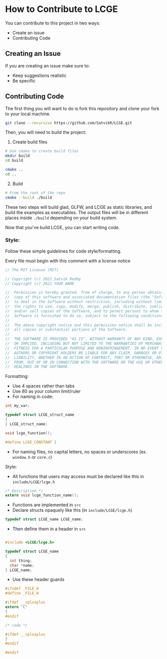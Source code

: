 # How to Contribute to LCGE

You can contribute to this project in two ways:

  - Create an issue
  - Contributing Code

## Creating an Issue

If you are creating an issue make sure to:

  - Keep suggestions realistic
  - Be specific

## Contributing Code

The first thing you will want to do is fork this repository and clone your fork to your local machine.

```sh
git clone --recursive https://github.com/SatvikR/LCGE.git
```

Then, you will need to build the project:

1. Create build files

```sh
# Use cmake to create build files
mkdir build
cd build

cmake ..
cd ..
```

2. Build
```sh
# From the root of the repo
cmake --build ./build
```

These two steps will build glad, GLFW, and LCGE as static libraries, and build the examples as executables. 
The output files will be in different places inside `./build` depending on your build system.

Now that you've build LCGE, you can start writing code. 

### Style:

Follow these simple guidelines for code style/formatting.

Every file must begin with this comment with a license notice 

```c
// The MIT License (MIT)

// Copyright (c) 2021 Satvik Reddy
// Copyright (c) 2021 YOUR NAME

//  Permission is hereby granted, free of charge, to any person obtaining a
//  copy of this software and associated documentation files (the "Software"),
//  to deal in the Software without restriction, including without limitation
//  the rights to use, copy, modify, merge, publish, distribute, sublicense,
//  and/or sell copies of the Software, and to permit persons to whom the
//  Software is furnished to do so, subject to the following conditions:
//
//  The above copyright notice and this permission notice shall be included in
//  all copies or substantial portions of the Software.
//
//  THE SOFTWARE IS PROVIDED "AS IS", WITHOUT WARRANTY OF ANY KIND, EXPRESS
//  OR IMPLIED, INCLUDING BUT NOT LIMITED TO THE WARRANTIES OF MERCHANTABILITY,
//  FITNESS FOR A PARTICULAR PURPOSE AND NONINFRINGEMENT. IN NO EVENT SHALL THE
//  AUTHORS OR COPYRIGHT HOLDERS BE LIABLE FOR ANY CLAIM, DAMAGES OR OTHER
//  LIABILITY, WHETHER IN AN ACTION OF CONTRACT, TORT OR OTHERWISE, ARISING
//  FROM, OUT OF OR IN CONNECTION WITH THE SOFTWARE OR THE USE OR OTHER
//  DEALINGS IN THE SOFTWARE.
```

Formatting:

  - Use 4 spaces rather than tabs
  - Use 80 as your column limit/ruler
  - For naming in code:
  
  ```c
  int my_var;
  
  typedef struct LCGE_struct_name
  {
  } LCGE_struct_name;
  
  void lcge_function();
  
  #define LCGE_CONSTANT 1
  ```
  
  - For naming files, no capital letters, no spaces or underscores (ex. `window.h` or `core.c`)
  
Style:

  - All functions that users may access must be declared like this in `include/LCGE/lcge.h`
  
  ```c
  /* Description */
  extern void lcge_function_name();
  ```
  
  - Functions are implemented in `src`
  - Declare structs opaquely like this (in `include/LCGE/lcge.h`)
  
  ```c
  typedef struct LCGE_name LCGE_name;
  ```
 
  - Then define them in a header in `src`
  
  ```c
  
  #include <LCGE/lcge.h>
  
  typedef struct LCGE_name
  {
    int thing;
    char *name;
  } LCGE_name;
  ```
  
  - Use these header guards
  
  ```c
  #ifndef _FILE_H
  #define _FILE_H

  #ifdef __cplusplus
  extern "C"
  {
  #endif
  
  /* code */
  
  #ifdef __cplusplus
  }
  #endif
  
  #endif
  ```

